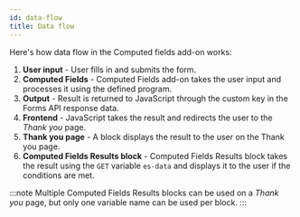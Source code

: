 ```yaml
---
id: data-flow
title: Data flow
---
```


Here's how data flow in the Computed fields add-on works:

1. **User input** - User fills in and submits the form.
2. **Computed Fields** - Computed Fields add-on takes the user input and processes it using the defined program.
3. **Output** - Result is returned to JavaScript through the custom key in the Forms API response data.
4. **Frontend** - JavaScript takes the result and redirects the user to the _Thank you_ page.
5. **Thank you page** - A block displays the result to the user on the Thank you page.
6. **Computed Fields Results block** - Computed Fields Results block takes the result using the `GET` variable `es-data` and displays it to the user if the conditions are met.

:::note
Multiple Computed Fields Results blocks can be used on a _Thank you_ page, but only one variable name can be used per block.
:::
